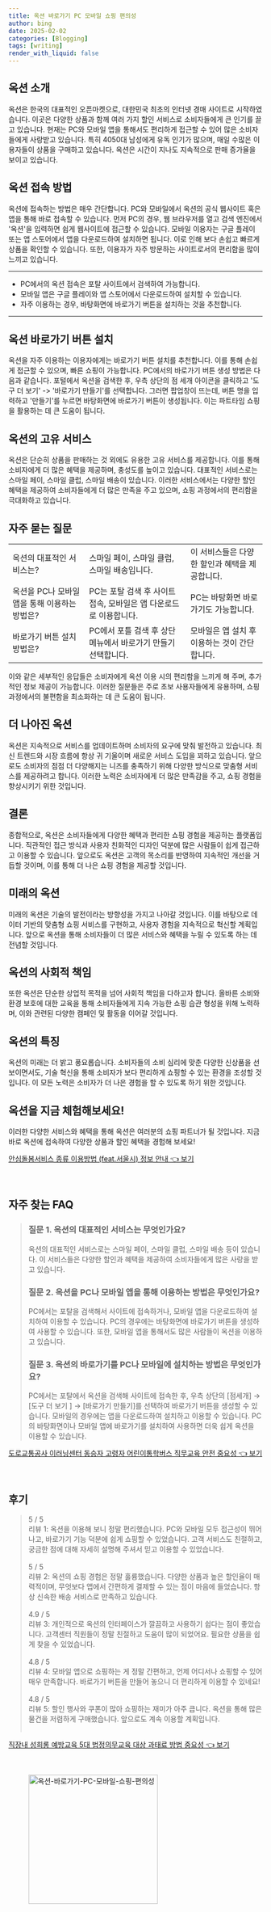 ```yaml
---
title: 옥션 바로가기 PC 모바일 쇼핑 편의성
author: bing
date: 2025-02-02
categories: [Blogging]
tags: [writing]
render_with_liquid: false
---
```



<h2 id='옥션_소개'>옥션 소개</h2>

<p>옥션은 한국의 대표적인 오픈마켓으로, 대한민국 최초의 인터넷 경매 사이트로 시작하였습니다. 이곳은 다양한 상품과 함께 여러 가지 할인 서비스로 소비자들에게 큰 인기를 끌고 있습니다. 현재는 PC와 모바일 앱을 통해서도 편리하게 접근할 수 있어 많은 소비자들에게 사랑받고 있습니다. 특히 4050대 남성에게 유독 인기가 많으며, 매일 수많은 이용자들이 상품을 구매하고 있습니다. 옥션은 시간이 지나도 지속적으로 판매 증가율을 보이고 있습니다.</p>

<h2 id='옥션_접속_방법'>옥션 접속 방법</h2>

<p>옥션에 접속하는 방법은 매우 간단합니다. PC와 모바일에서 옥션의 공식 웹사이트 혹은 앱을 통해 바로 접속할 수 있습니다. 먼저 PC의 경우, 웹 브라우저를 열고 검색 엔진에서 '옥션'을 입력하면 쉽게 웹사이트에 접근할 수 있습니다. 모바일 이용자는 구글 플레이 또는 앱 스토어에서 앱을 다운로드하여 설치하면 됩니다. 이로 인해 보다 손쉽고 빠르게 상품을 확인할 수 있습니다. 또한, 이용자가 자주 방문하는 사이트로서의 편리함을 많이 느끼고 있습니다.</p>

<hr />

<ul>
    <li>PC에서의 옥션 접속은 포탈 사이트에서 검색하여 가능합니다.</li>
    <li>모바일 앱은 구글 플레이와 앱 스토어에서 다운로드하여 설치할 수 있습니다.</li>
    <li>자주 이용하는 경우, 바탕화면에 바로가기 버튼을 설치하는 것을 추천합니다.</li>
</ul>

<hr />

<h2 id='옥션_바로가기_버튼_설치'>옥션 바로가기 버튼 설치</h2>

<p>옥션을 자주 이용하는 이용자에게는 바로가기 버튼 설치를 추천합니다. 이를 통해 손쉽게 접근할 수 있으며, 빠른 쇼핑이 가능합니다. PC에서의 바로가기 버튼 생성 방법은 다음과 같습니다. 포털에서 옥션을 검색한 후, 우측 상단의 점 세개 아이콘을 클릭하고 '도구 더 보기' -> '바로가기 만들기'를 선택합니다. 그러면 팝업창이 뜨는데, 버튼 명을 입력하고 '만들기'를 누르면 바탕화면에 바로가기 버튼이 생성됩니다. 이는 파트타임 쇼핑을 활용하는 데 큰 도움이 됩니다.</p>

<h2 id='옥션의_고유_서비스'>옥션의 고유 서비스</h2>

<p>옥션은 단순히 상품을 판매하는 것 외에도 유용한 고유 서비스를 제공합니다. 이를 통해 소비자에게 더 많은 혜택을 제공하며, 충성도를 높이고 있습니다. 대표적인 서비스로는 스마일 페이, 스마일 클럽, 스마일 배송이 있습니다. 이러한 서비스에서는 다양한 할인 혜택을 제공하여 소비자들에게 더 많은 만족을 주고 있으며, 쇼핑 과정에서의 편리함을 극대화하고 있습니다.</p>

<h2 id='자주_묻는_질문'>자주 묻는 질문</h2>

<table>
    <tr>
        <td>옥션의 대표적인 서비스는?</td>
        <td>스마일 페이, 스마일 클럽, 스마일 배송입니다.</td>
        <td>이 서비스들은 다양한 할인과 혜택을 제공합니다.</td>
    </tr>
    <tr>
        <td>옥션을 PC나 모바일 앱을 통해 이용하는 방법은?</td>
        <td>PC는 포탈 검색 후 사이트 접속, 모바일은 앱 다운로드로 이용합니다.</td>
        <td>PC는 바탕화면 바로가기도 가능합니다.</td>
    </tr>
    <tr>
        <td>바로가기 버튼 설치 방법은?</td>
        <td>PC에서 포틀 검색 후 상단 메뉴에서 바로가기 만들기 선택합니다.</td>
        <td>모바일은 앱 설치 후 이용하는 것이 간단합니다.</td>
    </tr>
</table>

<p>이와 같은 세부적인 응답들은 소비자에게 옥션 이용 시의 편리함을 느끼게 해 주며, 추가적인 정보 제공이 가능합니다. 이러한 질문들은 주로 초보 사용자들에게 유용하며, 쇼핑 과정에서의 불편함을 최소화하는 데 큰 도움이 됩니다.</p>

<h2 id='더_나아진_옥션'>더 나아진 옥션</h2>

<p>옥션은 지속적으로 서비스를 업데이트하며 소비자의 요구에 맞춰 발전하고 있습니다. 최신 트렌드와 시장 흐름에 항상 귀 기울이며 새로운 서비스 도입을 꾀하고 있습니다. 앞으로도 소비자의 점점 더 다양해지는 니즈를 충족하기 위해 다양한 방식으로 맞춤형 서비스를 제공하려고 합니다. 이러한 노력은 소비자에게 더 많은 만족감을 주고, 쇼핑 경험을 향상시키기 위한 것입니다.</p>

<h2 id='결론'>결론</h2>

<p>종합적으로, 옥션은 소비자들에게 다양한 혜택과 편리한 쇼핑 경험을 제공하는 플랫폼입니다. 직관적인 접근 방식과 사용자 친화적인 디자인 덕분에 많은 사람들이 쉽게 접근하고 이용할 수 있습니다. 앞으로도 옥션은 고객의 목소리를 반영하여 지속적인 개선을 거듭할 것이며, 이를 통해 더 나은 쇼핑 경험을 제공할 것입니다.</p>

<h2 id='미래의옥션'>미래의 옥션</h2>

<p>미래의 옥션은 기술의 발전이라는 방향성을 가지고 나아갈 것입니다. 이를 바탕으로 데이터 기반의 맞춤형 쇼핑 서비스를 구현하고, 사용자 경험을 지속적으로 혁신할 계획입니다. 앞으로 옥션을 통해 소비자들이 더 많은 서비스와 혜택을 누릴 수 있도록 하는 데 전념할 것입니다.</p>

<h2 id='옥션의_사회적_책임'>옥션의 사회적 책임</h2>

<p>또한 옥션은 단순한 상업적 목적을 넘어 사회적 책임을 다하고자 합니다. 올바른 소비와 환경 보호에 대한 교육을 통해 소비자들에게 지속 가능한 쇼핑 습관 형성을 위해 노력하며, 이와 관련된 다양한 캠페인 및 활동을 이어갈 것입니다.</p>

<h2 id='옥션의_특징'>옥션의 특징</h2>

<p>옥션의 미래는 더 밝고 풍요롭습니다. 소비자들의 소비 심리에 맞춘 다양한 신상품을 선보이면서도, 기술 혁신을 통해 소비자가 보다 편리하게 쇼핑할 수 있는 환경을 조성할 것입니다. 이 모든 노력은 소비자가 더 나은 경험을 할 수 있도록 하기 위한 것입니다.</p>

<h2 id='옥션을_지금_체험해보세요'>옥션을 지금 체험해보세요!</h2>

<p>이러한 다양한 서비스와 혜택을 통해 옥션은 여러분의 쇼핑 파트너가 될 것입니다. 지금 바로 옥션에 접속하여 다양한 상품과 할인 혜택을 경험해 보세요!</p>


<p><a class="click-button" title="안심돌봄서비스 종류 이용방법 (feat.서울시) 정보 안내" href="https://greenforu.github.io/posts/%EC%95%88%EC%8B%AC%EB%8F%8C%EB%B4%84%EC%84%9C%EB%B9%84%EC%8A%A4-%EC%A2%85%EB%A5%98-%EC%9D%B4%EC%9A%A9%EB%B0%A9%EB%B2%95-(feat.%EC%84%9C%EC%9A%B8%EC%8B%9C)-%EC%A0%95%EB%B3%B4-%EC%95%88%EB%82%B4/" rel="dofollow">안심돌봄서비스 종류 이용방법 (feat.서울시) 정보 안내 👈 보기</a></p><br>
<h2 id='자주_찾는_FAQ'>자주 찾는 FAQ</h2>
<div itemscope="" itemtype="https://schema.org/FAQPage"> 
<blockquote> 
<div itemscope="" itemprop="mainEntity" itemtype="https://schema.org/Question"> 
<h3 itemprop="name">질문 1. 옥션의 대표적인 서비스는 무엇인가요?</h3> 
<div itemscope="" itemprop="acceptedAnswer" itemtype="https://schema.org/Answer"> 
<span itemprop="text"> 
<p>옥션의 대표적인 서비스로는 스마일 페이, 스마일 클럽, 스마일 배송 등이 있습니다. 이 서비스들은 다양한 할인과 혜택을 제공하여 소비자들에게 많은 사랑을 받고 있습니다.</p> 
</span> 
</div> 
</div> 

<div itemscope="" itemprop="mainEntity" itemtype="https://schema.org/Question"> 
<h3 itemprop="name">질문 2. 옥션을 PC나 모바일 앱을 통해 이용하는 방법은 무엇인가요?</h3> 
<div itemscope="" itemprop="acceptedAnswer" itemtype="https://schema.org/Answer"> 
<span itemprop="text"> 
<p>PC에서는 포탈을 검색해서 사이트에 접속하거나, 모바일 앱을 다운로드하여 설치하여 이용할 수 있습니다. PC의 경우에는 바탕화면에 바로가기 버튼을 생성하여 사용할 수 있습니다. 또한, 모바일 앱을 통해서도 많은 사람들이 옥션을 이용하고 있습니다.</p> 
</span> 
</div> 
</div> 

<div itemscope="" itemprop="mainEntity" itemtype="https://schema.org/Question"> 
<h3 itemprop="name">질문 3. 옥션의 바로가기를 PC나 모바일에 설치하는 방법은 무엇인가요?</h3> 
<div itemscope="" itemprop="acceptedAnswer" itemtype="https://schema.org/Answer"> 
<span itemprop="text"> 
<p>PC에서는 포탈에서 옥션을 검색해 사이트에 접속한 후, 우측 상단의 [점세개] → [도구 더 보기 ] → [바로가기 만들기]를 선택하여 바로가기 버튼을 생성할 수 있습니다. 모바일의 경우에는 앱을 다운로드하여 설치하고 이용할 수 있습니다. PC의 바탕화면이나 모바일 앱에 바로가기를 설치하여 사용하면 더욱 쉽게 옥션을 이용할 수 있습니다.</p> 
</span> 
</div> 
</div> 
</blockquote> 
</div>
<p><a class="click-button" title="도로교통공사 이러닝센터 동승자 고령자 어린이통학버스 직무교육 안전 중요성" href="https://greenforu.github.io/posts/%EB%8F%84%EB%A1%9C%EA%B5%90%ED%86%B5%EA%B3%B5%EC%82%AC-%EC%9D%B4%EB%9F%AC%EB%8B%9D%EC%84%BC%ED%84%B0-%EB%8F%99%EC%8A%B9%EC%9E%90-%EA%B3%A0%EB%A0%B9%EC%9E%90-%EC%96%B4%EB%A6%B0%EC%9D%B4%ED%86%B5%ED%95%99%EB%B2%84%EC%8A%A4-%EC%A7%81%EB%AC%B4%EA%B5%90%EC%9C%A1-%EC%95%88%EC%A0%84-%EC%A4%91%EC%9A%94%EC%84%B1/" rel="dofollow">도로교통공사 이러닝센터 동승자 고령자 어린이통학버스 직무교육 안전 중요성 👈 보기</a></p><br>
<h2 id='후기'>후기</h2>
<div itemscope itemtype="https://schema.org/Product">
  <blockquote>
  <div itemprop="review" itemscope itemtype="https://schema.org/Review">
      <div itemprop="reviewRating" itemscope itemtype="https://schema.org/Rating"> <span itemprop="ratingValue">5</span> / <span itemprop="bestRating">5</span> </div>
      <span itemprop="reviewBody">리뷰 1: 옥션을 이용해 보니 정말 편리했습니다. PC와 모바일 모두 접근성이 뛰어나고, 바로가기 기능 덕분에 쉽게 쇼핑할 수 있었습니다. 고객 서비스도 친절하고, 궁금한 점에 대해 자세히 설명해 주셔서 믿고 이용할 수 있었습니다.</span>
  </div>
  <br>
  <div itemprop="review" itemscope itemtype="https://schema.org/Review">
      <div itemprop="reviewRating" itemscope itemtype="https://schema.org/Rating"> <span itemprop="ratingValue">5</span> / <span itemprop="bestRating">5</span> </div>
      <span itemprop="reviewBody">리뷰 2: 옥션의 쇼핑 경험은 정말 훌륭했습니다. 다양한 상품과 높은 할인율이 매력적이며, 무엇보다 앱에서 간편하게 결제할 수 있는 점이 마음에 들었습니다. 항상 신속한 배송 서비스로 만족하고 있습니다.</span>
  </div>
  <br>
  <div itemprop="review" itemscope itemtype="https://schema.org/Review">
      <div itemprop="reviewRating" itemscope itemtype="https://schema.org/Rating"> <span itemprop="ratingValue">4.9</span> / <span itemprop="bestRating">5</span> </div>
      <span itemprop="reviewBody">리뷰 3: 개인적으로 옥션의 인터페이스가 깔끔하고 사용하기 쉽다는 점이 좋았습니다. 고객센터 직원들이 정말 친절하고 도움이 많이 되었어요. 필요한 상품을 쉽게 찾을 수 있었습니다.</span>
  </div>
  <br>
  <div itemprop="review" itemscope itemtype="https://schema.org/Review">
      <div itemprop="reviewRating" itemscope itemtype="https://schema.org/Rating"> <span itemprop="ratingValue">4.8</span> / <span itemprop="bestRating">5</span> </div>
      <span itemprop="reviewBody">리뷰 4: 모바일 앱으로 쇼핑하는 게 정말 간편하고, 언제 어디서나 쇼핑할 수 있어 매우 만족합니다. 바로가기 버튼을 만들어 놓으니 더 편리하게 이용할 수 있네요!</span>
  </div>
  <br>
  <div itemprop="review" itemscope itemtype="https://schema.org/Review">
      <div itemprop="reviewRating" itemscope itemtype="https://schema.org/Rating"> <span itemprop="ratingValue">4.8</span> / <span itemprop="bestRating">5</span> </div>
      <span itemprop="reviewBody">리뷰 5: 할인 행사와 쿠폰이 많아 쇼핑하는 재미가 아주 큽니다. 옥션을 통해 많은 물건을 저렴하게 구매했습니다. 앞으로도 계속 이용할 계획입니다.</span>
  </div>
  <br>
  </blockquote>
</div>
<p><a class="click-button" title="직장내 성희롱 예방교육 5대 법정의무교육 대상 과태료 방법 중요성" href="https://greenforu.github.io/posts/%EC%A7%81%EC%9E%A5%EB%82%B4-%EC%84%B1%ED%9D%AC%EB%A1%B1-%EC%98%88%EB%B0%A9%EA%B5%90%EC%9C%A1-5%EB%8C%80-%EB%B2%95%EC%A0%95%EC%9D%98%EB%AC%B4%EA%B5%90%EC%9C%A1-%EB%8C%80%EC%83%81-%EA%B3%BC%ED%83%9C%EB%A3%8C-%EB%B0%A9%EB%B2%95-%EC%A4%91%EC%9A%94%EC%84%B1/" rel="dofollow">직장내 성희롱 예방교육 5대 법정의무교육 대상 과태료 방법 중요성 👈 보기</a></p><br>
<figure class="image"><img src="https://greenforu.github.io/assets/img/thumbnail/옥션-바로가기-PC-모바일-쇼핑-편의성.webp" alt="옥션-바로가기-PC-모바일-쇼핑-편의성" width="256" height="256"></figure>